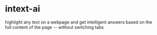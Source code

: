 # intext-ai
highlight any text on a webpage and get intelligent answers based on the full content of the page -- without switching tabs
